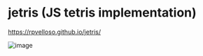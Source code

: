 # jetris (JS tetris implementation)

https://rpvelloso.github.io/jetris/

![image](https://user-images.githubusercontent.com/11525833/222874957-a241f77f-fac4-488c-8be1-b761bc366b50.png)

